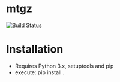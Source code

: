 # mtgz

[![Build Status](https://travis-ci.org/jefperito/mtgz.svg?branch=master)](http://travis-ci.org/#!/jefperito/mtgz)

# Installation

* Requires Python 3.x, setuptools and pip
* execute: pip install .
